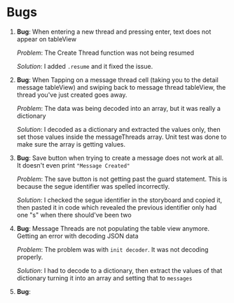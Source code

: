 # Bugs

1. **Bug**: When entering a new thread and pressing enter, text does not appear on tableView
	
	_Problem_: The Create Thread function was not being resumed

	_Solution_: I added `.resume` and it fixed the issue.

2. **Bug**: When Tapping on a message thread cell (taking you to the detail message tableView) and swiping back to message thread tableView, 		the thread you've just created goes away.

	_Problem_: The data was being decoded into an array, but it was really a dictionary

	_Solution_: I decoded as a dictionary and extracted the values only, then set those values inside the messageThreads array. Unit test was done to make sure the array is getting values.

3. **Bug**: Save button when trying to create a message does not work at all. It doesn't even print `"Message Created"`

	_Problem_: The save button is not getting past the guard statement. This is because the segue identifier was spelled incorrectly.

	_Solution_: I checked the segue identifier in the storyboard and copied it, then pasted it in code which revealed the previous identifier
	only had one "s" when there should've been two

4. **Bug**: Message Threads are not populating the table view anymore. Getting an error with decoding JSON data

	_Problem_: The problem was with `init decoder`. It was not decoding properly.

	_Solution_: I had to decode to a dictionary, then extract the values of that dictionary turning it into an array and setting that to `messages`

5. **Bug**: 



